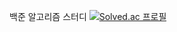 백준 알고리즘 스터디
[![Solved.ac 프로필](http://mazassumnida.wtf/api/v2/generate_badge?boj={jaesang00})](https://solved.ac/{jaesang00})
